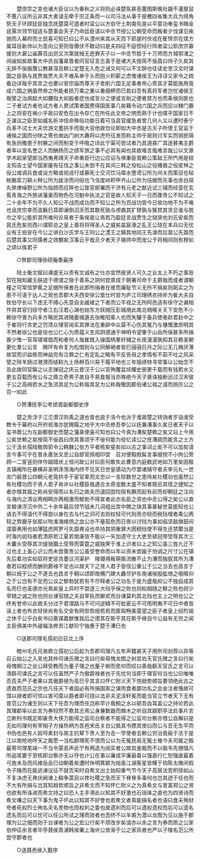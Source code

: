 <!-- { "loadSidebar": true } -->
　　楚庶宗之变也诸大臣议以为春秋之义将则必诛楚氛甚恶蔓图斯晚社鼷不灌屋鼠不蕙八议所云非其大者请无牵于宗正条而一以司马法从事于是檄四省集大兵为掎角势天子环顾廷臣独念抚楚莫可遣者时梁公以方伯守土荆南先是以平苗功奉玺书赐金且需次领节钺适与楚事会天子乃命廷臣请以中丞节授公公朝受命而叛者夕伐谋见疾驰而入幕府而士民喜可知巳曰公不从澧州来其从天而下耶是时伏戎在萑悍宗在堞方属耳目新帅以为意向公至则皆慑伏不敢动曰是夫四征不庭惯经行阵者梁公耶庶宗寡援则大窘公庙算百出则又次第就械无迯罪天子以一中丞节胜于十万师而方城鄂渚之间谧如矣故事大中丞自藩臬晋者同官征言志喜于是诸大夫授简不佞昌曰待子久矣其无辞不佞服膺公教甚深且赖公定楚无入危之诫又何可以不文辞也往读史至汉文时谋国之臣孰与晁贾哉贾大夫不难系单于头而抱火积薪之虑惟诸侯王为谆谆又家令之疏备边详哉乎其言之也要以安宗庙而尊天子舍削六国无足事者帝心奇其才莫能施用竟成六国之祸虽然帝之所能者损万乘之重以重细桺而巳若曰吾有真将军者岂忧诸侯王哉譬之治病胫大如腰指大如股者症也或言分之便或言削之便者禁方也而条侯则医也二子者试方者也试方者人费试策者国费得国医事几矣藉令动六国之兵而应以棘门霸上之将安在祸小乎故曰安危在出令存亡在所任此文帝之明而熟于计也嗟乎国家日不乏谋议之臣至如威名折冲信命殊俗功能日着可当县官缓急者曾几何人又以遭时泰宁兵革不试士大夫优游文墨拱手而取大官他故勿论即如大中丞是古天子所使王官监于诸侯之国而分陕之寄也凿凶门树大纛将以虎符征发而称主帅乎居则讨军实而销民萌有急则撤患于肘腋之间而制变于呼吸之顷此宁渠可尝试者乃其道甚广其途甚夷主爵者率以宠名誉之人而酬扬历之绩军旅之事不必其有闻也其故难言哉难言哉公以文章学术起家望郎当西夷弗靖天子命重臣行边公应诏与俱重臣竟赖公策敌王所忾用是结主知吉士望今国家屡有征伐之事公未尝不在其间三韩之役松山之役播酋之役皮林之役公或调兵食或设方略或视戎行或募死士交河饮马瘴水堕鸢公所为间关而策驭也毡帐酪浆刀耕火种公所为跋涉而问俗也飞刍度岭积甲齐山公所为拮据而先事也赤白探丸癸庚噪野公所为指顾而应猝也公筮官郎署而干济有元老之猷近试三辅而经营在玄菟青海之外旅进藩臬而物色在河魁中执法之官是故人知天子一日而骤贵公不知试之二十余年不为不久人知公不战而成功而不知公之所为百战功皆今日收功地不为不难也且庶宗幸而滥觞巳耳即澜倒滔天而其敢死孰与虏酋其犷猂孰与猺燹其贪忿谁与脱巾之卒公能折其所难何论易者于条侯曷让焉若乃盈廷言战贾生之恸哭也刘氏安矣而晁氏危矣则西川谓耶总之皇上善将将得圣人之威矣盖宸濠之乱王公琼在本兵曰无忧业有王伯安在今公之讲白沙氏学与王同公之澧王之贑其地同王先濠而后苗公先苗而后楚其事又同儒者之效覩矣汉事云乎哉旦夕者天子锡师中而宠公于将相间则有穆如之颂以俟君子 

　　○贺郡司理徐硕庵奏最序 

　　陆士衡文赋曰课虗无以责有文诚有之仕亦宜然彼贤人可久之业太上不朽之事皆契在独知藏无朕迹于德谓之隐于善系之阴何尝禀成于朝署司命于主爵哉而或者谓朝槿之可常信梦蕉之足据所保者在此即所捐者在彼而廉耻节义无所不捐矣则跖实之为患不可语于达人之观也吾郡大夫西安徐公筮仕时尝为庐江司理绣衣持斧为崔大夫自牧伯守长以下虑无不搏心先意自全威棱之下者而公平视之无所阿邑适有徐守之谳相忤弃其官归徐守者江右汪君心渊也始东方妖贼压彭城境此南北咽喉关天下安危不小赖徐守善为兵多方略扼其进贼委城遁去张睢阳辈人也而失驩于备兵使者赵君赵中之于崔将行贪吏之罚须众理官阅实其罪法在重辟中众莫不心伤其冤乃与慷慨激昂明其不然者徐公也是役也公仁心为质蕴义生风阴德通于神明令望重于山岳所保甚多所捐甚少惟一官耳嗟嗟倡而和者何人哉崔既入操国柄羣奸辅之长夜漫漫孰知其旦赖圣朝更化羣公讼言　赐环有命复为松借则与公同解褐者皆巳骎骎日月之际公无几微厌薄故官而识益练而神益完有泣罪之仁有定乱之略有平反告母之孝情有不茹不吐之风采譬之陟羊肠过滟滪而结靷九土扬舲百川易于履平地也三年报绩特寻常事以公始念不及此故同官觞之以志弹冠之庆云昔汉于公以官殉覆盆烗耀史册更千载而有钱若水又更五百载而有公与之鼎立奇男子故自不易食报当亦殊绝今天子褒诛独断远过汉宋彼于公之高阀若水之急流其足为公称哉其足为公称哉敬因郡伯诸公祖之请而扬厉公之百一如此 

　　○贺漕抚李公考绩晋副都御史序 

　　楚之贡浮于江沱潜汉则禹之道也昔也逾于洛今也泝于淮故楚之转饷者岁诣淮受教令于幕府以开府视淮亦犹赐履之地乎大中丞修吾李公以抚兼漕事久矣日者天子以玺书晋公为左副都御史而楚之藩臬使喜可知也曰公今真为漕矣楚赖之矣又曰上今用公矣世赖之矣授简不佞昌曰庶其善颂乎不佞何能为役忆读公之抚漕疏而能言之士方公于汲长孺陆敬舆郭令公韩魏公张方平者核矣斐矣如以古之事词止矣不可以加矣请言今事可乎在昔永嘉张文忠公自郎官佩相印尝　召对便殿掀髯言事俶傥不小拘公旁顾一二宦竖则佯作踧踖状上怪问故公对曰臣何敢失此曹意内庭数武地如万里矣因极言镇阉所在暴横非圣明涤荡海内终不见天日世皇感动为尽罢诸镇守者夫李元礼一世龙门裴晋公四朝元老竟拱手于宦官辈而文忠以一言除数世之患伟矣社稷功也虽然公有社稷功而于贤人君子肯许以社稷臣哉遇合太奇宠数太盛不知者既忌其径之捷知之者亦惬其报之称尚安得而以名归之故夫历邅回尝险阻有蹶而起有前而却朝廷之注向与海内之清议两相畸亦两相激而郁勃不得宣者此亦名臣之资也中丞公得之矣公以直言极谏浮沉中外二十余年最后领节钺未几词组出宫中赐之玦其事甚秘世莫能知也公请去不得请代不得尝以身在去与代之间可去则权轻可代则责亦轻而税珰增者乘公两轻之势磨牙张距以吮淮海维扬之血公亦不量孤危而日夜以讨珰为事如临坚敌旗鼓间谍靡弗用也如薄猛虎网罗弓矢靡弗设也卒持其阴重罪大困税珰使不得生还禁籞当是时海内扼珰者若清原若江夏若南康皆不能以一矢加遗守土大吏至禠冠带受辱其次三木囊头受辱其次缇骑圜土受辱而雷霆之威独霁于淮上识者曰上之知公虽三旌九迁不过也主上虽心识公而未尝骤贵公公虽受誉命而以年以资未尝踰于怕调之尺寸公在镇先后着功实如驭将吏惩贪墨议河渠护　陵寝靖叛萌赈流散不止为漕而独叙其所为漕者若曰程绩而酬则爵禄不足也以故天下之贤人君子皆信公重公于公之当去也昌言于朝以规于公之不遂去也昌言于朝以颂即凿横门建大纛尽护东南诸侯股肱倚之咽喉仰之于公岂有不足而公议之郁勃犹若有不尽释者公之功名于是为盛哉抑公不独自成其名而巳也圣德亦光焉矣皇上异时不尝逐三大珰乎保之败也则权相随之鲸之败也则少宰随之诚之败也则台谏官随之夫自宰执而卿贰而台谏莫利其北珰也主上之明也公之终有誉命以此故夫分过于君谓路马不可问逆鳞不可批密云不可雨明夷不可日中者皆诬上者也布衣轻侠尚有名交安有网恢恢绶若若而匿瑕畅美莫望之臣子者皇上绍烈祖之休于公乎白矣书曰嘉谋嘉猷惟我后之德其在斯乎其在斯乎继自今公益有无穷之闻主臣俱美中外禔福洛修贡江献珍宁独惠于楚于漕巳也 

　　○送郡司理毛孺初应召北上序 

　　睦州毛氏兄弟鼎立孺初公后起为吾郡司理凡五年声籍甚天子用所司剡荐以异等召云始公之入吴也其仲司谏氏赠之言曰行矣毋愧龙图之树其伯天官氏赠之言曰行矣毋愧桐江之丝公拜受教而为董子理之也董子俯而思仰而叹曰善哉繇天官氏之言可以清繇司谏氏之言可以任虽然严子为傲爵禄者也于先忧何当即于理官何当也公曰唯唯否否夫严子者果以其傲爵禄为高巳乎其言曰怀仁附义天下悦趋势顺旨要领绝此古之遗直而范氏之宗也凡任天下者固必有所捐国家之谋肉食者鄙功名之会金注者惛故可饵以禄者即可怵以害可縻以爵者即可挠以法非夫泥涂轩冕而能当官立节者天下无有昔范公为诸生则以天下任吾为理而任岂称早计哉桐之水以砺吾齿耳盖公之持论若此其理郡率以此言为券较然不欺其志焉公身兼数器而棘木之听自其颛职亭法处事片言立断刑书既定即豪贵大侠力能得之监司台察者不能得之公监司台察亦借公自解曰是无如司理何有宰相子方操热柄为吾邑宋氏关白公抵其书摽其使曰而公与吾无生平而书伪也邑有人奴埒素封与故主抗辇下贵人至为击一学使者去赖公穷治竟毙于法于是江以南抢地呼天之属愿一当松郡理死不恨而公以为无冤民易无冤士难今夫司属之殿最寄司理笔端一不当令蒙恶声此宁有两造为阅实者公故具鉴裁而不以脂韦先悃愊凡所品骘要于至核即台察亦无以夺也计公在事以廉成平廉最着以强直行仁恕强直最着弓旌未及而风棱岳岳巳动朝着矣遭时休明箕颖为拙虽江湖客星皆耀于钩陈太微间假令子陵而在能逃谏议征不就否宋时自希文出士始知重气节今天子高居法宫积牍如山不复决虑无弗伏阙谏上殿争蒿目以修社稷之急而天下脊脊多事何也岂其迹于任也而不大有所捐与岂其知趋势顺旨之非希文而不知怀仁附义之为真希文与昔富郑公之贤也欲有所诛进而希文持之曰恐人主手滑此以知其不好激也石徂徕之直也为四贤诗而希文嗛之曰天下事为鬼子坏此以知其不好誉也若希文者真能捐名者也语曰食夫殉财夸者死权烈士殉名夫名羙物也而权利之委也故遗利而后可以遗权遗权而后可以遗名遗名而后可以忧可以任公所试之理而效者也吾终不以羊裘为潜以龙图为见以施于郡理为公之细而効于台谏者为公之宏公行矣不烦改步矣请亦以余之言为券而质之公家伯仲征余言者华亭聂侯青浦韩侯署上海许公皆渐于公之家风者也严以子陵名范公所尝守郡者也 

　　○送聂邑侯入觐序 

